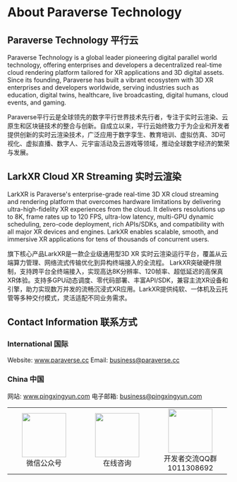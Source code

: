 # About Paraverse Technology

## Paraverse Technology 平行云
Paraverse Technology is a global leader pioneering digital parallel world technology, offering enterprises and developers a decentralized real-time cloud rendering platform tailored for XR applications and 3D digital assets. Since its founding, Paraverse has built a vibrant ecosystem with 3D XR enterprises and developers worldwide, serving industries such as education, digital twins, healthcare, live broadcasting, digital humans, cloud events, and gaming.

Paraverse平行云是全球领先的数字平行世界技术先行者，专注于实时云渲染、云原生和区块链技术的整合与创新。自成立以来，平行云始终致力于为企业和开发者提供创新的实时云渲染技术，广泛应用于数字孪生、教育培训、虚拟仿真、3D可视化、虚拟直播、数字人、元宇宙活动及云游戏等领域，推动全球数字经济的繁荣与发展。

## LarkXR Cloud XR Streaming 实时云渲染
LarkXR is Paraverse's enterprise-grade real-time 3D XR cloud streaming and rendering platform that overcomes hardware limitations by delivering ultra-high-fidelity XR experiences from the cloud. It delivers resolutions up to 8K, frame rates up to 120 FPS, ultra-low latency, multi-GPU dynamic scheduling, zero-code deployment, rich APIs/SDKs, and compatibility with all major XR devices and engines. LarkXR enables scalable, smooth, and immersive XR applications for tens of thousands of concurrent users.

旗下核心产品LarkXR是一款企业级通用型3D XR 实时云渲染运行平台，覆盖从云端算力管理、网络流式传输优化到异构终端接入的全流程。 LarkXR突破硬件限制，支持跨平台全终端接入，实现高达8K分辨率、120帧率、超低延迟的高保真XR体验。支持多GPU动态调度、零代码部署、丰富API/SDK，兼容主流XR设备和引擎，助力实现数万并发的流畅沉浸式XR应用。LarkXR提供纯软、一体机及云托管等多种交付模式，灵活适配不同业务需求。


## Contact Information 联系方式

### International 国际
Website: www.paraverse.cc
Email: business@paraverse.cc

### China 中国
网站: www.pingxingyun.com
电子邮箱: business@pingxingyun.com

<div align="left">

<table>
<tr>
<td align="center" width="150">
<img src="https://home-oss.pingxingyun.com/homePage/ic_wechat_paraverse.jpg" width="100">
<br>
微信公众号
</td>
<td align="center" width="150">
<img src="https://home-oss.pingxingyun.com/homePage/ewm__paraverse.png" width="100">
<br>
在线咨询
</td>
<td align="center" width="150">
<img src="https://www.pingxingyun.com/_nuxt/img/qq.ff33930.jpg" width="100">
<br>
开发者交流QQ群
<br>
1011308692
</td>
</tr>
</table>
</div>
